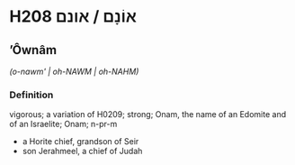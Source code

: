 # H208 אוֹנָם / אונם

## ʼÔwnâm

_(o-nawm' | oh-NAWM | oh-NAHM)_

### Definition

vigorous; a variation of H0209; strong; Onam, the name of an Edomite and of an Israelite; Onam; n-pr-m

- a Horite chief, grandson of Seir
- son Jerahmeel, a chief of Judah
